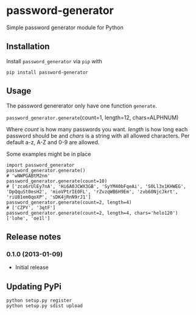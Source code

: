password-generator
==================

Simple password generator module for Python

## Installation

Install `password_generator` via `pip` with

    pip install password-generator

## Usage

The password genererator only have one function `generate`.

`password_generator.generate`(count=1, length=12, chars=ALPHNUM)

Where _count_ is how many passwords you want. _length_ is how long each password should be and _chars_ is a string with all allowed characters. Per default a-z, A-Z and 0-9 are allowed.

Some examples might be in place

    import password_generator
    password_generator.generate()
    # 'wNWPGABtM2nm'
    password_generator.generate(count=10)
    # ['zco6rUlEy7nA', 'Hi6A0JCWX3GB', 'SyYM40bFqeAi', 'S0Ll3x1KHWEG', 'DpQquSt0esH2', 'mioVPtrIE0FL', 'rZvzqWB6H9Em', 'zvb60NjcJkrt', 'riU81em0qoXP', 'sDK4jRnN9rJ1']
    password_generator.generate(count=2, length=4)
    # ['CZPY', '3qtF']
    password_generator.generate(count=2, length=4, chars='helo120')
    ['lohe', 'oe1l']

## Release notes

### 0.1.0 (2013-01-09)

- Initial release

## Updating PyPi

    python setup.py register
    python setup.py sdist upload

